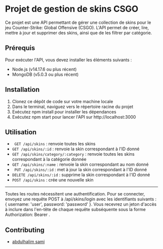 
# Projet de gestion de skins CSGO

Ce projet est une API permettant de gérer une collection de skins pour le jeu Counter-Strike: Global Offensive (CSGO). L'API permet de créer, lire, mettre à jour et supprimer des skins, ainsi que de les filtrer par catégorie.


## Prérequis

 Pour exécuter l'API, vous devez installer les éléments suivants :

 - Node.js (v14.17.6 ou plus récent)
 - MongoDB (v5.0.3 ou plus récent)



## Installation

1. Clonez ce dépôt de code sur votre machine locale
2. Dans le terminal, naviguez vers le répertoire racine du projet
3. Exécutez npm install pour installer les dépendances
4. Exécutez npm start pour lancer l'API sur http://localhost:3000

## Utilisation

* ``` GET /api/skins``` : renvoie toutes les skins
* ```GET /api/skins/:id``` : renvoie la skin correspondant à l'ID donné
* ```GET /api/skins/category/:category``` : renvoie toutes les skins correspondant à la catégorie donnée
* ```GET /api/skins/:name``` : renvoie la skin correspondant au nom donné
* ``` PUT /api/skins/:id``` : met à jour la skin correspondant à l'ID donné
* ```DELETE /api/skins/:id``` : supprime la skin correspondant à l'ID donné
* ```POST /api/skins``` : crée une nouvelle skin
----------------------------------------------------------------------------------

Toutes les routes nécessitent une authentification. Pour se connecter, envoyez une requête POST à /api/skins/login avec les identifiants suivants : { username: 'user', password: 'password' }. Vous recevrez un jeton d'accès à inclure dans l'en-tête de chaque requête subséquente sous la forme Authorization: Bearer <jeton>.


## Contributing

* [abdulhalim sami](https://www.linkedin.com/in/sami-abdulhalim/)


